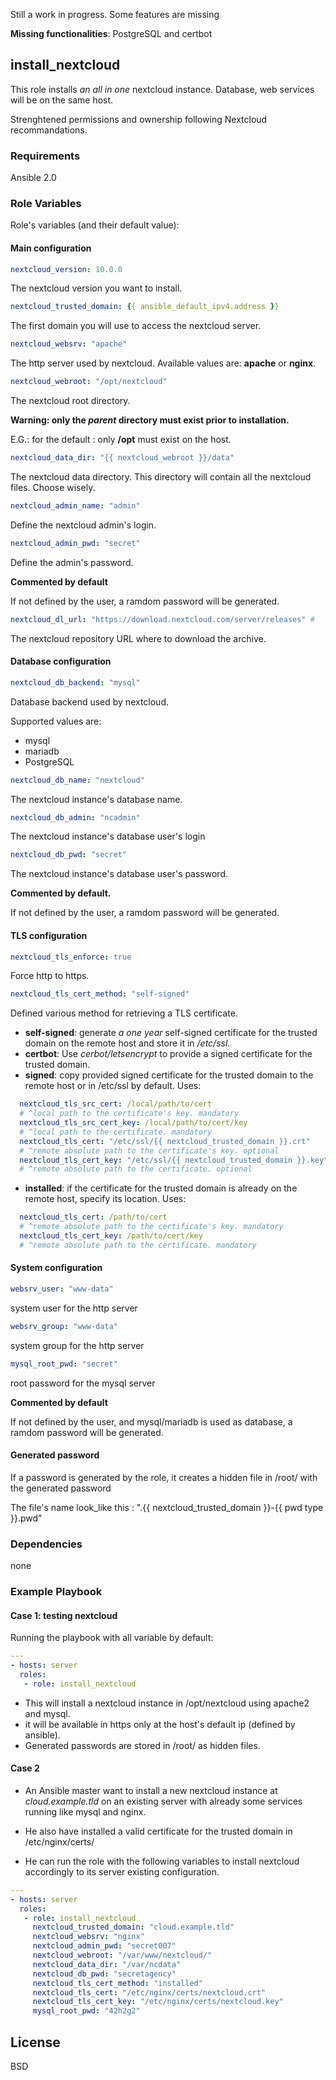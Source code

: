 Still a work in progress.
Some features are missing

**Missing functionalities**: PostgreSQL and certbot

## install_nextcloud

This role installs _an all in one_ nextcloud instance. Database, web services will be on the same host.

Strenghtened permissions and ownership following Nextcloud recommandations.

### Requirements

Ansible 2.0

### Role Variables

Role's variables (and their default value):
#### Main configuration

```YAML
nextcloud_version: 10.0.0
```
The nextcloud version you want to install.
```YAML
nextcloud_trusted_domain: {{ ansible_default_ipv4.address }} 
```
The first domain you will use to access the nextcloud server.
```YAML
nextcloud_websrv: "apache"
```
The http server used by nextcloud. Available values are: **apache** or **nginx**.
```YAML
nextcloud_webroot: "/opt/nextcloud"
```
The nextcloud root directory.

**Warning: only the _parent_ directory must exist prior to installation.**

E.G.: for the default : only **/opt** must exist on the host.
```YAML
nextcloud_data_dir: "{{ nextcloud_webroot }}/data"
```
The nextcloud data directory. This directory will contain all the nextcloud files. Choose wisely.
```YAML
nextcloud_admin_name: "admin"
```
Define the nextcloud admin's login.
```YAML
nextcloud_admin_pwd: "secret"
```
Define the admin's password.

**Commented by default**

If not defined by the user, a ramdom password will be generated.
```YAML
nextcloud_dl_url: "https://download.nextcloud.com/server/releases" # 
```
The nextcloud repository URL where to download the archive.
#### Database configuration
```YAML
nextcloud_db_backend: "mysql"
```
Database backend used by nextcloud.

Supported values are: 
- mysql
- mariadb
- PostgreSQL

```YAML
nextcloud_db_name: "nextcloud"
```
The nextcloud instance's database name.
```YAML
nextcloud_db_admin: "ncadmin"
```
The nextcloud instance's database user's login
```YAML
nextcloud_db_pwd: "secret"
```
The nextcloud instance's database user's password.

**Commented by default.**

If not defined by the user, a ramdom password will be generated.

#### TLS configuration
```YAML
nextcloud_tls_enforce: true
```
Force http to https.
```YAML
nextcloud_tls_cert_method: "self-signed"
```
Defined various method for retrieving a TLS certificate.
- **self-signed**: generate _a one year_ self-signed certificate for the trusted domain on the remote host and store it in _/etc/ssl_.
- **certbot**: Use _cerbot/letsencrypt_ to provide a signed certificate for the trusted domain.
- **signed**: copy provided signed certificate for the trusted domain to the remote host or in /etc/ssl by default.
  Uses:
```YAML
  nextcloud_tls_src_cert: /local/path/to/cert
  # ^local path to the certificate's key. mandatory
  nextcloud_tls_src_cert_key: /local/path/to/cert/key
  # ^local path to the certificate. mandatory
  nextcloud_tls_cert: "/etc/ssl/{{ nextcloud_trusted_domain }}.crt"
  # ^remote absolute path to the certificate's key. optional
  nextcloud_tls_cert_key: "/etc/ssl/{{ nextcloud_trusted_domain }}.key"
  # ^remote absolute path to the certificate. optional
```
- **installed**: if the certificate for the trusted domain is already on the remote host, specify its location.
  Uses:
```YAML
  nextcloud_tls_cert: /path/to/cert
  # ^remote absolute path to the certificate's key. mandatory
  nextcloud_tls_cert_key: /path/to/cert/key
  # ^remote absolute path to the certificate. mandatory
```

#### System configuration
```YAML
websrv_user: "www-data"
```
system user for the http server
```YAML
websrv_group: "www-data"
```
system group for the http server
```YAML
mysql_root_pwd: "secret"
```
root password for the mysql server

**Commented by default**

If not defined by the user, and mysql/mariadb is used as database, a ramdom password will be generated.

#### Generated password
If a password is generated by the role, it creates a hidden file in /root/ with the generated password

The file's name look_like this : ".{{ nextcloud_trusted_domain }}-{{ pwd type }}.pwd"

### Dependencies

none

### Example Playbook
#### Case 1: testing nextcloud
Running the playbook with all variable by default:

```YAML
---
- hosts: server
  roles:
   - role: install_nextcloud
```

- This will install a nextcloud instance in /opt/nextcloud using apache2 and mysql.
- it will be available in https only at the host's default ip (defined by ansible).
- Generated passwords are stored in /root/ as hidden files.


#### Case 2
- An Ansible master want to install a new nextcloud instance at _cloud.example.tld_ on an existing server with already some services running like mysql and nginx.

- He also have installed a valid certificate for the trusted domain in /etc/nginx/certs/

- He can run the role with the following variables to install nextcloud accordingly to its server existing configuration.

```YAML
---
- hosts: server
  roles:
   - role: install_nextcloud
     nextcloud_trusted_domain: "cloud.example.tld"
     nextcloud_websrv: "nginx"
     nextcloud_admin_pwd: "secret007"
     nextcloud_webroot: "/var/www/nextcloud/"
     nextcloud_data_dir: "/var/ncdata"
     nextcloud_db_pwd: "secretagency"
     nextcloud_tls_cert_method: "installed"
     nextcloud_tls_cert: "/etc/nginx/certs/nextcloud.crt"
     nextcloud_tls_cert_key: "/etc/nginx/certs/nextcloud.key"
     mysql_root_pwd: "42h2g2"
```

License
-------

BSD
